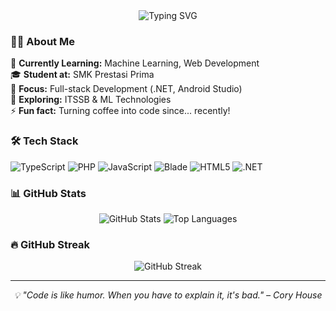 <div align="center">
  <img src="https://readme-typing-svg.herokuapp.com?font=Fira+Code&weight=600&size=28&pause=1000&color=2E9EF7&center=true&vCenter=true&width=435&lines=Hi+%F0%9F%91%8B+I'm+Haikal+Idris;Full+Stack+Developer;Machine+Learning+Enthusiast;Always+Learning+%F0%9F%9A%80" alt="Typing SVG" />
</div>

### 👨‍💻 About Me
🌱 **Currently Learning:** Machine Learning, Web Development  
🎓 **Student at:** SMK Prestasi Prima  
💼 **Focus:** Full-stack Development (.NET, Android Studio)  
🔭 **Exploring:** ITSSB & ML Technologies  
⚡ **Fun fact:** Turning coffee into code since... recently!

### 🛠️ Tech Stack
![TypeScript](https://img.shields.io/badge/-TypeScript-3178C6?style=flat-square&logo=typescript&logoColor=white)
![PHP](https://img.shields.io/badge/-PHP-777BB4?style=flat-square&logo=php&logoColor=white)
![JavaScript](https://img.shields.io/badge/-JavaScript-F7DF1E?style=flat-square&logo=javascript&logoColor=black)
![Blade](https://img.shields.io/badge/-Blade-FF2D20?style=flat-square&logo=laravel&logoColor=white)
![HTML5](https://img.shields.io/badge/-HTML5-E34F26?style=flat-square&logo=html5&logoColor=white)
![.NET](https://img.shields.io/badge/-.NET-512BD4?style=flat-square&logo=dotnet&logoColor=white)

### 📊 GitHub Stats
<div align="center">
  <img src="https://github-readme-stats.vercel.app/api?username=zufar-irawan&show_icons=true&theme=tokyonight&hide_border=true" alt="GitHub Stats" />
  <img src="https://github-readme-stats.vercel.app/api/top-langs/?username=zufar-irawan&layout=compact&theme=tokyonight&hide_border=true" alt="Top Languages" />
</div>

### 🔥 GitHub Streak
<div align="center">
  <img src="https://github-readme-streak-stats.herokuapp.com/?user=zufar-irawan&theme=tokyonight&hide_border=true" alt="GitHub Streak" />
</div>

---
<div align="center">
  <i>💡 "Code is like humor. When you have to explain it, it's bad." – Cory House</i>
</div>
